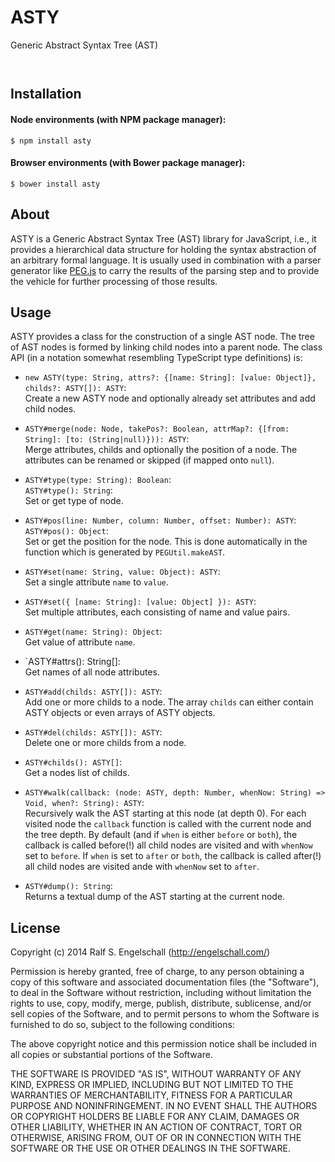 
ASTY
====

Generic Abstract Syntax Tree (AST)

<p/>
<img src="https://nodei.co/npm/asty.png?downloads=true&stars=true" alt=""/>

<p/>
<img src="https://david-dm.org/rse/asty.png" alt=""/>

Installation
------------

#### Node environments (with NPM package manager):

```shell
$ npm install asty
```

#### Browser environments (with Bower package manager):

```shell
$ bower install asty
```

About
-----

ASTY is a Generic Abstract Syntax Tree (AST) library for JavaScript,
i.e., it provides a hierarchical data structure for holding the syntax
abstraction of an arbitrary formal language. It is usually used
in combination with a parser generator like [PEG.js](http://pegjs.org/)
to carry the results of the parsing step and to provide the vehicle
for further processing of those results.

Usage
-----

ASTY provides a class for the construction of a single AST node.
The tree of AST nodes is formed by linking child nodes into
a parent node. The class API (in a notation somewhat resembling TypeScript
type definitions) is:

- `new ASTY(type: String, attrs?: {[name: String]: [value: Object]}, childs?: ASTY[]): ASTY`:<br/>
  Create a new ASTY node and optionally already set attributes and add child nodes.

- `ASTY#merge(node: Node, takePos?: Boolean, attrMap?: {[from: String]: [to: (String|null)})): ASTY`:<br/>
  Merge attributes, childs and optionally the position of a node.
  The attributes can be renamed or skipped (if mapped onto `null`).

- `ASTY#type(type: String): Boolean`:<br/>
  `ASTY#type(): String`:<br/>
  Set or get type of node.

- `ASTY#pos(line: Number, column: Number, offset: Number): ASTY`:<br/>
  `ASTY#pos(): Object`:<br/>
  Set or get the position for the node. This is done automatically
  in the function which is generated by `PEGUtil.makeAST`.

- `ASTY#set(name: String, value: Object): ASTY`:<br/>
  Set a single attribute `name` to `value`.

- `ASTY#set({ [name: String]: [value: Object] }): ASTY`:<br/>
  Set multiple attributes, each consisting of name and value pairs.

- `ASTY#get(name: String): Object`:<br/>
  Get value of attribute `name`.

- `ASTY#attrs(): String[]:<br/>
  Get names of all node attributes.

- `ASTY#add(childs: ASTY[]): ASTY`:<br/>
  Add one or more childs to a node. The array `childs`
  can either contain ASTY objects or even arrays
  of ASTY objects.

- `ASTY#del(childs: ASTY[]): ASTY`:<br/>
  Delete one or more childs from a node.

- `ASTY#childs(): ASTY[]`:<br/>
  Get a nodes list of childs.

- `ASTY#walk(callback: (node: ASTY, depth: Number, whenNow: String) => Void, when?: String): ASTY`:<br/>
  Recursively walk the AST starting at this node (at depth 0). For each
  visited node the `callback` function is called with the current node
  and the tree depth. By default (and if `when` is either `before` or
  `both`), the callback is called before(!) all child nodes are visited
  and with `whenNow` set to `before`. If `when` is set to `after` or
  `both`, the callback is called after(!) all child nodes are visited
  ande with `whenNow` set to `after`.

- `ASTY#dump(): String`:<br/>
  Returns a textual dump of the AST starting at the current node.

License
-------

Copyright (c) 2014 Ralf S. Engelschall (http://engelschall.com/)

Permission is hereby granted, free of charge, to any person obtaining
a copy of this software and associated documentation files (the
"Software"), to deal in the Software without restriction, including
without limitation the rights to use, copy, modify, merge, publish,
distribute, sublicense, and/or sell copies of the Software, and to
permit persons to whom the Software is furnished to do so, subject to
the following conditions:

The above copyright notice and this permission notice shall be included
in all copies or substantial portions of the Software.

THE SOFTWARE IS PROVIDED "AS IS", WITHOUT WARRANTY OF ANY KIND,
EXPRESS OR IMPLIED, INCLUDING BUT NOT LIMITED TO THE WARRANTIES OF
MERCHANTABILITY, FITNESS FOR A PARTICULAR PURPOSE AND NONINFRINGEMENT.
IN NO EVENT SHALL THE AUTHORS OR COPYRIGHT HOLDERS BE LIABLE FOR ANY
CLAIM, DAMAGES OR OTHER LIABILITY, WHETHER IN AN ACTION OF CONTRACT,
TORT OR OTHERWISE, ARISING FROM, OUT OF OR IN CONNECTION WITH THE
SOFTWARE OR THE USE OR OTHER DEALINGS IN THE SOFTWARE.

